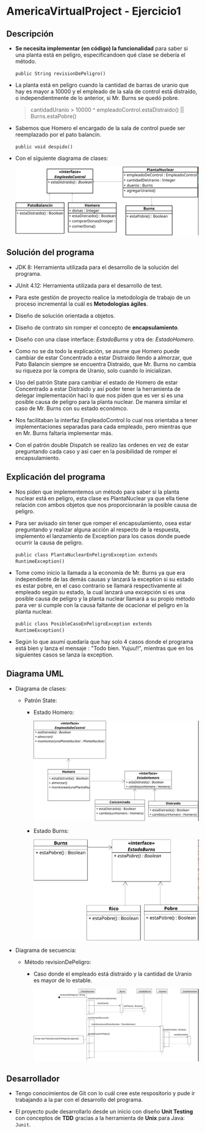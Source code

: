 # AmericaVirtualProject - Ejercicio1

## Descripción

-   **Se necesita implementar (en código) la funcionalidad** para saber si una planta está en peligro, especificandoen qué clase se debería el método.

    `public String revisionDePeligro()`
    
-   La planta está en peligro cuando la cantidad de barras de uranio que hay es mayor a 10000 y el empleado de la sala de control está distraído, o independientmente de lo anterior, si Mr. Burns se quedó pobre.

    >cantidadUranio > 10000 ^ empleadoControl.estaDistraido() || Burns.estaPobre()

-   Sabemos que Homero el encargado de la sala de control puede ser reemplazado por el pato balancín.

    `public void despido()`
    
-   Con el siguiente diagrama de clases:

    ![](https://github.com/EddyVegaGarcia/AmericaVirtualProject-E1/blob/master/AmericaVirtualUML-Ej1.png)

## Solución del programa

-   JDK 8: Herramienta utilizada para el desarrollo de la solución del programa.

-   JUnit 4.12: Herramienta utilizada para el desarrollo de test.

-   Para este gestión de proyecto realice la metodología de trabajo de un proceso incremental la cuál es **Metodologías ágiles**.
    
-   Diseño de solución orientada a objetos.
    
-   Diseño de contrato sin romper el concepto de **encapsulamiento**.
    
-   Diseño con una clase interface: _EstadoBurns_ y otra de: _EstadoHomero_.
    
-   Como no se da todo la explicación, se asume que Homero puede cambiar de estar Concentrado a estar Distraido llendo a almorzar, que Pato Balancín siempre se encuentra Distraido, que Mr. Burns no cambia su riqueza por la compra de Uranio, solo cuando lo inicializan.
    
-   Uso del patrón State para cambiar el estado de Homero de estar Concentrado a estar Distraido y así poder tener la herramienta de delegar implementación hací lo que nos piden que es ver si es una posible causa de peligro para la planta nuclear. De manera similar el caso de Mr. Burns con su estado económco.

-   Nos facilitaban la interfaz EmpleadoControl lo cual nos orientaba a tener implementaciones separadas para cada empleado, pero mientras que en Mr. Burns faltaría implementar más.
    
-   Con el patrón double Dispatch se realizo las ordenes en vez de estar preguntando cada caso y así caer en la posibilidad de romper el encapsulamiento.
    

## Explicación del programa

-   Nos piden que implementemos un método para saber si la planta nuclear está en peligro, esta clase es PlantaNuclear ya que ella tiene relación con ambos objetos que nos proporcionarán la posible causa de peligro.

-   Para ser avisado sin tener que romper el encapsulamiento, osea estar preguntando y realizar alguna acción al respecto de la respuesta, implemento el lanzamiento de Exception para los casos donde puede ocurrir la causa de peligro. 
    
    `public class PlantaNuclearEnPeligroException extends RuntimeException()`
    
-   Tome como inicio la llamada a la economía de Mr. Burns ya que era independiente de las demás causas y lanzará la exception si su estado es estar pobre, en el caso contrario se llamará respectivamente al empleado según su estado, la cual lanzará una excepción si es una posible causa de peligro y la planta nuclear llamará a su propio método para ver si cumple con la causa faltante de ocacionar el peligro en la planta nuclear.
    
    `public class PosibleCasoEnPeligroException extends RuntimeException()`

-   Según lo que asumí quedaría que hay solo 4 casos donde el programa está bien y lanza el mensaje : "Todo bien. Yujuu!!", mientras que en los siguientes casos se lanza la exception.
    

## Diagrama UML

- Diagrama de clases: 

    - Patrón State:
    
        - Estado Homero:

            ![](https://github.com/EddyVegaGarcia/AmericaVirtualProject-E1/blob/master/StateHomeroUML.png)
            
        - Estado Burns:
        
            ![](https://github.com/EddyVegaGarcia/AmericaVirtualProject-E1/blob/master/StateBurnsUML.png)
      
- Diagrama de secuencia:

    - Método revisionDePeligro:
    
        - Caso donde el empleado está distraido y la cantidad de Uranio es mayor de lo estable.
        
            ![](https://github.com/EddyVegaGarcia/AmericaVirtualProject-E1/blob/master/SecuenciaRevisionDePeligro.png)

## Desarrollador

-   Tengo conocimientos de Git con lo cuál cree este respositorio y pude ir trabajando a la par con el desarrollo del programa.
    
-   El proyecto pude desarrollarlo desde un inicio con diseño **Unit Testing** con conceptos de **TDD** gracias a la herramienta de **Unix** para Java: `Junit`. 
